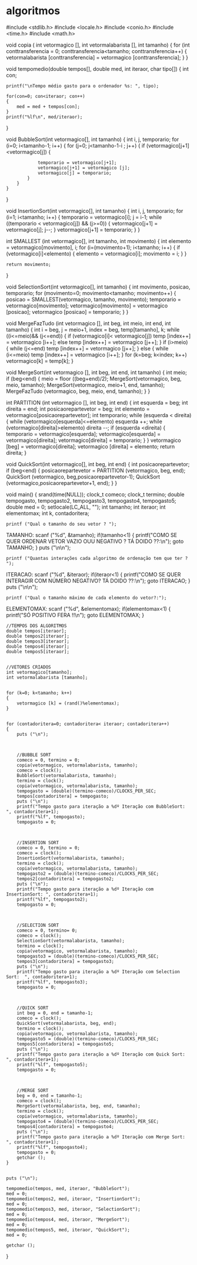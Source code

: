 # algoritmos

#include <stdlib.h>
#include <locale.h>
#include <conio.h>
#include <time.h>
#include <math.h>



void copia ( int vetormagico [], int vetormalabarista [], int tamanho)
{
    for (int conttransferencia = 0; conttransferencia<tamanho; conttransferencia++)
    {
        vetormalabarista [conttransferencia] = vetormagico [conttransferencia];
    }
}




void tempomedio(double tempos[], double med, int iteraor, char tipo[])
{
    int con;

    printf("\nTempo médio gasto para o ordenador %s: ", tipo);

    for(con=0; con<iteraor; con++)
    {
        med = med + tempos[con];
    }
    printf("%lf\n", med/iteraor);
}





void BubbleSort(int vetormagico[], int tamanho)
{
    int i, j, temporario;
    for (i=0; i<tamanho-1; i++)
    {
        for (j=0; j<tamanho-1-i ; j++)
        {
            if (vetormagico[j+1]<vetormagico[j])
            {

                temporario = vetormagico[j+1];
                vetormagico[j+1] = vetormagico [j];
                vetormagico[j] = temporario;
            }
        }
    }
}





void InsertionSort(int vetormagico[], int tamanho)
{
    int i, j, temporario;
    for (i=1; i<tamanho; i++)
    {
        temporario = vetormagico[i];
        j = i-1;
        while ((temporario <  vetormagico[j]) && (j>=0))
        {
            vetormagico[j+1] = vetormagico[j];
            j--;
        }
        vetormagico[j+1] = temporario;
    }
}




int SMALLEST (int vetormagico[], int tamanho, int movimento)
{
    int elemento = vetormagico[movimento], i;
    for (i=(movimento+1); i<tamanho; i++)
    {
        if (vetormagico[i]<elemento)
        {
            elemento = vetormagico[i];
            movimento = i;
        }
    }

    return movimento;
}

void SelectionSort(int vetormagico[], int tamanho)
{
    int movimento, posicao, temporario;
    for (movimento=0; movimento<tamanho; movimento++)
    {
        posicao = SMALLEST(vetormagico, tamanho, movimento);
        temporario = vetormagico[movimento];
        vetormagico[movimento] = vetormagico [posicao];
        vetormagico [posicao] = temporario;
    }
}




void MergeFazTudo (int vetormagico [], int beg, int meio, int end, int tamanho)
{
    int i = beg, j = meio+1, index = beg, temp[tamanho], k;
    while ((i<=meio)&& (j<=end))
    {
        if (vetormagico[i]< vetormagico[j])
            temp [index++] = vetormagico [i++];
        else
            temp [index++] = vetormagico [j++];
    }
    if (i>meio)
    {
        while (j<=end)
            temp [index++] = vetormagico [j++];
    }
    else
    {
        while (i<=meio)
            temp [index++] = vetormagico [i++];
    }
    for (k=beg; k<index; k++)
        vetormagico[k] = temp[k];
}


void MergeSort(int vetormagico [], int beg, int end, int tamanho)
{
    int meio;
    if (beg<end)
    {
        meio = floor ((beg+end)/2);
        MergeSort(vetormagico, beg, meio, tamanho);
        MergeSort(vetormagico, meio+1, end, tamanho);
        MergeFazTudo (vetormagico, beg, meio, end, tamanho);
    }
}





int PARTITION (int vetormagico [], int beg, int end)
{
    int esquerda = beg;
    int direita = end;
    int posicaorepartevetor = beg;
    int elemento = vetormagico[posicaorepartevetor];
    int temporario;
    while (esquerda < direita)
    {
        while (vetormagico[esquerda]<=elemento)
            esquerda ++;
        while (vetormagico[direita]>elemento)
            direita --;
        if (esquerda <direita)
        {
            temporario = vetormagico[esquerda];
            vetormagico[esquerda] = vetormagico[direita];
            vetormagico[direita] = temporario;
        }
    }
    vetormagico [beg] = vetormagico[direita];
    vetormagico [direita] = elemento;
    return direita;
}


void QuickSort(int vetormagico[], int beg, int end)
{
    int posicaorepartevetor;
    if (beg<end)
    {
        posicaorepartevetor = PARTITION (vetormagico, beg, end);
        QuickSort (vetormagico, beg,posicaorepartevetor-1);
        QuickSort (vetormagico,posicaorepartevetor+1, end);
    }
}





void main()
{
    srand(time(NULL));
    clock_t comeco;
    clock_t termino;
    double tempogasto, tempogasto2, tempogasto3, tempogasto4, tempogasto5;
    double med = 0;
    setlocale(LC_ALL, "");
    int tamanho;
    int iteraor;
    int elementomax;
    int k, contadoritera;



    printf ("Qual o tamanho do seu vetor ? ");
TAMANHO:
    scanf ("%d", &tamanho);
    if(tamanho<1)
    {
        printf("COMO SE QUER ORDENAR VETOR VAZIO OUU NEGATIVO ? TÁ DOIDO ??:\n");
        goto TAMANHO;
    }
    puts ("\n\n");



    printf ("Quantas interações cada algoritmo de ordenação tem que ter ? ");
ITERACAO:
    scanf ("%d", &iteraor);
    if(iteraor<1)
    {
        printf("COMO SE QUER INTERAGIR COM NÚMERO NEGATIVO? TÁ DOIDO ??:\n");
        goto ITERACAO;
    }
    puts ("\n\n");



    printf ("Qual o tamanho máximo de cada elemento do vetor?:");
ELEMENTOMAX:
    scanf ("%d", &elementomax);
    if(elementomax<1)
    {
        printf("SÓ POSITIVO FERA !!\n");
        goto ELEMENTOMAX;
    }



    //TEMPOS DOS ALGORITMOS
    double tempos[iteraor];
    double tempos2[iteraor];
    double tempos3[iteraor];
    double tempos4[iteraor];
    double tempos5[iteraor];


    //VETORES CRIADOS
    int vetormagico[tamanho];
    int vetormalabarista [tamanho];


    for (k=0; k<tamanho; k++)
    {
        vetormagico [k] = (rand()%elementomax);
    }


    for (contadoritera=0; contadoritera< iteraor; contadoritera++)
    {
        puts ("\n");



        //BUBBLE SORT
        comeco = 0, termino = 0;
        copia(vetormagico, vetormalabarista, tamanho);
        comeco = clock();
        BubbleSort(vetormalabarista, tamanho);
        termino = clock();
        copia(vetormagico, vetormalabarista, tamanho);
        tempogasto = (double)(termino-comeco)/CLOCKS_PER_SEC;
        tempos[contadoritera] = tempogasto;
        puts ("\n");
        printf("Tempo gasto para iteração a %dº Iteração com BubbleSort: ", contadoritera+1);
        printf("%lf", tempogasto);
        tempogasto = 0;



        //INSERTION SORT
        comeco = 0, termino = 0;
        comeco = clock();
        InsertionSort(vetormalabarista, tamanho);
        termino = clock();
        copia(vetormagico, vetormalabarista, tamanho);
        tempogasto2 = (double)(termino-comeco)/CLOCKS_PER_SEC;
        tempos2[contadoritera] = tempogasto2;
        puts ("\n");
        printf("Tempo gasto para iteração a %dº Iteração com InsertionSort: ", contadoritera+1);
        printf("%lf", tempogasto2);
        tempogasto = 0;



        //SELECTION SORT
        comeco = 0, termino= 0;
        comeco = clock();
        SelectionSort(vetormalabarista, tamanho);
        termino = clock();
        copia(vetormagico, vetormalabarista, tamanho);
        tempogasto3 = (double)(termino-comeco)/CLOCKS_PER_SEC;
        tempos3[contadoritera] = tempogasto3;
        puts ("\n");
        printf("Tempo gasto para iteração a %dº Iteração com Selection Sort:  ", contadoritera+1);
        printf("%lf", tempogasto3);
        tempogasto = 0;



        //QUICK SORT
        int beg = 0, end = tamanho-1;
        comeco = clock();
        QuickSort(vetormalabarista, beg, end);
        termino = clock();
        copia(vetormagico, vetormalabarista, tamanho);
        tempogasto5 = (double)(termino-comeco)/CLOCKS_PER_SEC;
        tempos5[contadoritera] = tempogasto5;
        puts ("\n");
        printf("Tempo gasto para iteração a %dº Iteração com Quick Sort:  ", contadoritera+1);
        printf("%lf", tempogasto5);
        tempogasto = 0;



        //MERGE SORT
        beg = 0, end = tamanho-1;
        comeco = clock();
        MergeSort(vetormalabarista, beg, end, tamanho);
        termino = clock();
        copia(vetormagico, vetormalabarista, tamanho);
        tempogasto4 = (double)(termino-comeco)/CLOCKS_PER_SEC;
        tempos4[contadoritera] = tempogasto4;
        puts ("\n");
        printf("Tempo gasto para iteração a %dº Iteração com Merge Sort:  ", contadoritera+1);
        printf("%lf", tempogasto4);
        tempogasto = 0;
        getchar ();
    }


    puts ("\n");

    tempomedio(tempos, med, iteraor, "BubbleSort");
    med = 0;
    tempomedio(tempos2, med, iteraor, "InsertionSort");
    med = 0;
    tempomedio(tempos3, med, iteraor, "SelectionSort");
    med = 0;
    tempomedio(tempos4, med, iteraor, "MergeSort");
    med = 0;
    tempomedio(tempos5, med, iteraor, "QuickSort");
    med = 0;

    getchar ();
}
